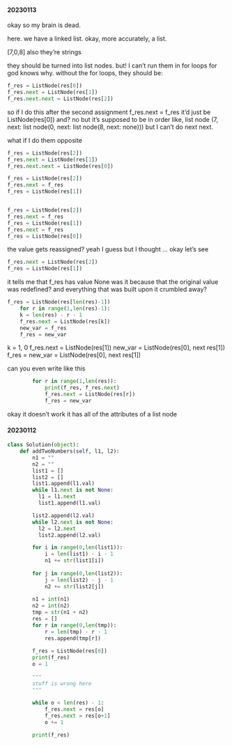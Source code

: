 #### 20230113

okay so my brain is dead.

here. we have a linked list.
okay, more accurately, a list.

[7,0,8]
also they’re strings

they should be turned into list nodes.
but!
I can’t run them in for loops for god knows why.
without the for loops, they should be:
    
```python
f_res = ListNode(res[0])
f_res.next = ListNode(res[1])
f_res.next.next = ListNode(res[2])
```

so if I do this after the second assignment
f_res.next = f_res
it’d just be ListNode(res[0])
and?
no but it’s supposed to be in order
like, list node (7, next: list node(0, next: list node(8, next: none)))
but I can’t do next next.

what if I do them opposite

```python
f_res = ListNode(res[2])
f_res.next = ListNode(res[1])
f_res.next.next = ListNode(res[0])

f_res = ListNode(res[2])
f_res.next = f_res
f_res = ListNode(res[1])


f_res = ListNode(res[2])
f_res.next = f_res
f_res = ListNode(res[1])
f_res.next = f_res
f_res = ListNode(res[0])
```
        
the value gets reassigned?
yeah I guess
but I thought …
okay let’s see

```python
f_res.next = ListNode(res[2])
f_res = ListNode(res[1])
```

it tells me that f_res has value None
was it because that the original value was redefined? and everything that was built upon it crumbled away?

```python
f_res = ListNode(res[len(res)-1])
    for r in range(1,len(res)-1):
    k = len(res) - r - 1 
    f_res.next = ListNode(res[k])
    new_var = f_res
    f_res = new_var
```
    
k = 1, 0
f_res.next = ListNode(res[1])
new_var = ListNode(res[0], next res[1])
f_res = new_var = ListNode(res[0], next res[1])

can you even write like this

```python
        for r in range(1,len(res)):
            print(f_res, f_res.next)
            f_res.next = ListNode(res[r])
            f_res = new_var
```

okay it doesn’t work
it has all of the attributes of a list node


#### 20230112 

```python
class Solution(object):
    def addTwoNumbers(self, l1, l2):
        n1 = ""
        n2 = ""
        list1 = []
        list2 = []
        list1.append(l1.val)
        while l1.next is not None:
          l1 = l1.next
          list1.append(l1.val)

        list2.append(l2.val)
        while l2.next is not None:
          l2 = l2.next
          list2.append(l2.val)

        for i in range(0,len(list1)):
            i = len(list1) - i - 1 
            n1 += str(list1[i])
        
        for j in range(0,len(list2)):
            j = len(list2) - j - 1 
            n2 += str(list2[j])
        
        n1 = int(n1)
        n2 = int(n2)
        tmp = str(n1 + n2)
        res = []
        for r in range(0,len(tmp)):
            r = len(tmp) - r - 1 
            res.append(tmp[r])
        
        f_res = ListNode(res[0])
        print(f_res)
        o = 1
        
        """
        stuff is wrong here
        """
        
        while o < len(res) - 1:
            f_res.next = res[o]
            f_res.next = res[o+1]
            o += 1

        print(f_res)
```
